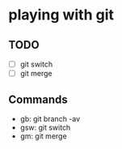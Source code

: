 # playing with git

## TODO
- [ ] git switch
- [ ] git merge

## Commands
- gb: git branch -av
- gsw: git switch <branch>
- gm: git merge <branch>
